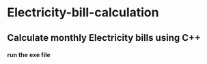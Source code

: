 # Electricity-bill-calculation
## Calculate monthly Electricity bills using C++
#### run the exe file
